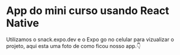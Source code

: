 # App do mini curso usando React Native
Utilizamos o snack.expo.dev e o Expo go no celular para vizualizar o projeto, aqui esta uma foto de como ficou nosso app.👇

